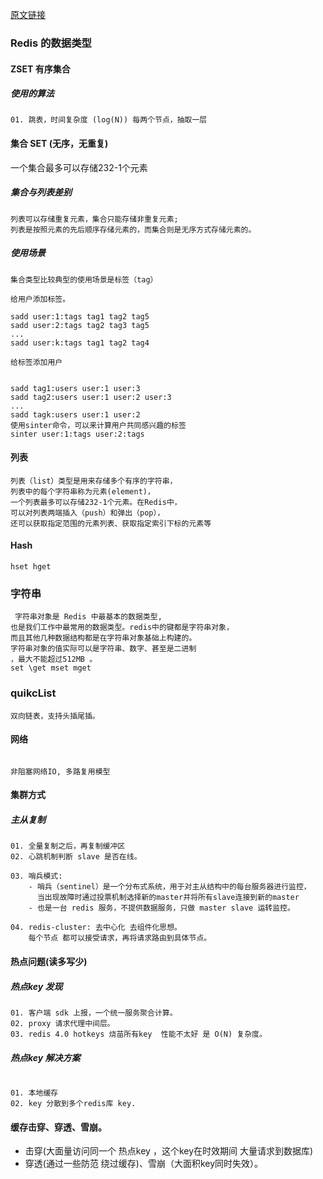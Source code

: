 [原文链接](https://www.cnblogs.com/hunternet/p/12695738.html)
### Redis 的数据类型

#### ZSET 有序集合

##### 使用的算法
```shell
01. 跳表，时间复杂度 (log(N)) 每两个节点，抽取一层
```

#### 集合 SET (无序，无重复)
一个集合最多可以存储232-1个元素
##### 集合与列表差别
```shell
列表可以存储重复元素，集合只能存储非重复元素;
列表是按照元素的先后顺序存储元素的，而集合则是无序方式存储元素的。
```
##### 使用场景
```shell
集合类型比较典型的使用场景是标签（tag）

给用户添加标签。

sadd user:1:tags tag1 tag2 tag5
sadd user:2:tags tag2 tag3 tag5
...
sadd user:k:tags tag1 tag2 tag4

给标签添加用户


sadd tag1:users user:1 user:3
sadd tag2:users user:1 user:2 user:3
...
sadd tagk:users user:1 user:2
使用sinter命令，可以来计算用户共同感兴趣的标签
sinter user:1:tags user:2:tags
```

#### 列表
```shell
列表（list）类型是用来存储多个有序的字符串，
列表中的每个字符串称为元素(element)，
一个列表最多可以存储232-1个元素。在Redis中，
可以对列表两端插入（push）和弹出（pop），
还可以获取指定范围的元素列表、获取指定索引下标的元素等
```
#### Hash
```shell
hset hget
```
### 字符串
```shell
 字符串对象是 Redis 中最基本的数据类型,
也是我们工作中最常用的数据类型。redis中的键都是字符串对象，
而且其他几种数据结构都是在字符串对象基础上构建的。
字符串对象的值实际可以是字符串、数字、甚至是二进制
，最大不能超过512MB 。
set \get mset mget
```
### quikcList 
```shell 
双向链表，支持头插尾插。
```
#### 网络
```shell

非阻塞网络IO, 多路复用模型

```

#### 集群方式

##### 主从复制
```shell
01. 全量复制之后，再复制缓冲区
02. 心跳机制判断 slave 是否在线。

03. 哨兵模式:
    - 哨兵（sentinel）是一个分布式系统，用于对主从结构中的每台服务器进行监控，
      当出现故障时通过投票机制选择新的master并将所有slave连接到新的master
    - 也是一台 redis 服务，不提供数据服务，只做 master slave 运转监控。

04. redis-cluster: 去中心化 去组件化思想。
    每个节点 都可以接受请求，再将请求路由到具体节点。
```

#### 热点问题(读多写少)

##### 热点key 发现
```shell
01. 客户端 sdk 上报，一个统一服务聚合计算。
02. proxy 请求代理中间层。
03. redis 4.0 hotkeys 烧苗所有key  性能不太好 是 O(N) 复杂度。
```
##### 热点key 解决方案

```shell

01. 本地缓存
02. key 分散到多个redis库 key.

```
#### 缓存击穿、穿透、雪崩。
- 击穿(大面量访问同一个 热点key ，这个key在时效期间 大量请求到数据库)
- 穿透(通过一些防范 绕过缓存)、雪崩（大面积key同时失效）。
